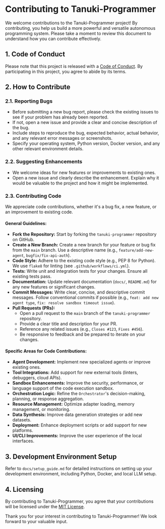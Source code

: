 # Contributing to Tanuki-Programmer

We welcome contributions to the Tanuki-Programmer project! By contributing, you help us build a more powerful and versatile autonomous programming system. Please take a moment to review this document to understand how you can contribute effectively.

## 1. Code of Conduct

Please note that this project is released with a [Code of Conduct](CODE_OF_CONDUCT.md). By participating in this project, you agree to abide by its terms.

## 2. How to Contribute

### 2.1. Reporting Bugs

-   Before submitting a new bug report, please check the existing issues to see if your problem has already been reported.
-   If not, open a new issue and provide a clear and concise description of the bug.
-   Include steps to reproduce the bug, expected behavior, actual behavior, and any relevant error messages or screenshots.
-   Specify your operating system, Python version, Docker version, and any other relevant environment details.

### 2.2. Suggesting Enhancements

-   We welcome ideas for new features or improvements to existing ones.
-   Open a new issue and clearly describe the enhancement. Explain why it would be valuable to the project and how it might be implemented.

### 2.3. Contributing Code

We appreciate code contributions, whether it's a bug fix, a new feature, or an improvement to existing code.

#### General Guidelines:

-   **Fork the Repository:** Start by forking the `tanuki-programmer` repository on GitHub.
-   **Create a New Branch:** Create a new branch for your feature or bug fix from the `main` branch. Use a descriptive name (e.g., `feature/add-new-agent`, `bugfix/fix-api-auth`).
-   **Code Style:** Adhere to the existing code style (e.g., PEP 8 for Python). We use `flake8` for linting (see `.github/workflows/ci.yml`).
-   **Tests:** Write unit and integration tests for your changes. Ensure all existing tests pass.
-   **Documentation:** Update relevant documentation (`docs/`, `README.md`) for any new features or significant changes.
-   **Commit Messages:** Write clear, concise, and descriptive commit messages. Follow conventional commits if possible (e.g., `feat: add new agent type`, `fix: resolve sandbox timeout issue`).
-   **Pull Requests (PRs):**
    -   Open a pull request to the `main` branch of the `tanuki-programmer` repository.
    -   Provide a clear title and description for your PR.
    -   Reference any related issues (e.g., `Closes #123`, `Fixes #456`).
    -   Be responsive to feedback and be prepared to iterate on your changes.

#### Specific Areas for Code Contributions:

-   **Agent Development:** Implement new specialized agents or improve existing ones.
-   **Tool Integrations:** Add support for new external tools (linters, debuggers, cloud APIs).
-   **Sandbox Enhancements:** Improve the security, performance, or language support of the code execution sandbox.
-   **Orchestration Logic:** Refine the `Orchestrator`'s decision-making, planning, or response aggregation.
-   **Resource Management:** Optimize adapter loading, memory management, or monitoring.
-   **Data Synthesis:** Improve data generation strategies or add new datasets.
-   **Deployment:** Enhance deployment scripts or add support for new platforms.
-   **UI/CLI Improvements:** Improve the user experience of the local interfaces.

## 3. Development Environment Setup

Refer to `docs/setup_guide.md` for detailed instructions on setting up your development environment, including Python, Docker, and local LLM setup.

## 4. Licensing

By contributing to Tanuki-Programmer, you agree that your contributions will be licensed under the [MIT License](LICENSE).

Thank you for your interest in contributing to Tanuki-Programmer! We look forward to your valuable input.
